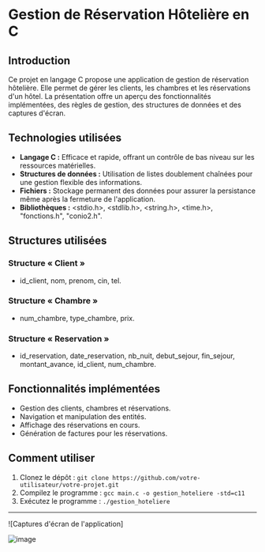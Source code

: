 # Gestion de Réservation Hôtelière en C

## Introduction

Ce projet en langage C propose une application de gestion de réservation hôtelière. Elle permet de gérer les clients, les chambres et les réservations d'un hôtel. La présentation offre un aperçu des fonctionnalités implémentées, des règles de gestion, des structures de données et des captures d'écran.

## Technologies utilisées

- **Langage C :** Efficace et rapide, offrant un contrôle de bas niveau sur les ressources matérielles.
- **Structures de données :** Utilisation de listes doublement chaînées pour une gestion flexible des informations.
- **Fichiers :** Stockage permanent des données pour assurer la persistance même après la fermeture de l'application.
- **Bibliothèques :** <stdio.h>, <stdlib.h>, <string.h>, <time.h>, "fonctions.h", "conio2.h".

## Structures utilisées

### Structure « Client »
- id_client, nom, prenom, cin, tel.

### Structure « Chambre »
- num_chambre, type_chambre, prix.

### Structure « Reservation »
- id_reservation, date_reservation, nb_nuit, debut_sejour, fin_sejour, montant_avance, id_client, num_chambre.

## Fonctionnalités implémentées

- Gestion des clients, chambres et réservations.
- Navigation et manipulation des entités.
- Affichage des réservations en cours.
- Génération de factures pour les réservations.

## Comment utiliser

1. Clonez le dépôt : `git clone https://github.com/votre-utilisateur/votre-projet.git`
2. Compilez le programme : `gcc main.c -o gestion_hoteliere -std=c11`
3. Exécutez le programme : `./gestion_hoteliere`

---
![Captures d'écran de l'application]



![image](https://github.com/MohammedEttalbi/gestion-des-r-servations-h-teli-res/assets/127549207/7358cc18-5bd5-481a-91ce-358f54c6d2d8)



